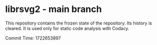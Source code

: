 # librsvg2 - main branch

This repository contains the frozen state of the repository.
Its history is cleared. It is used only for static code
analysis with Codacy.

Commit Time: 1722653897